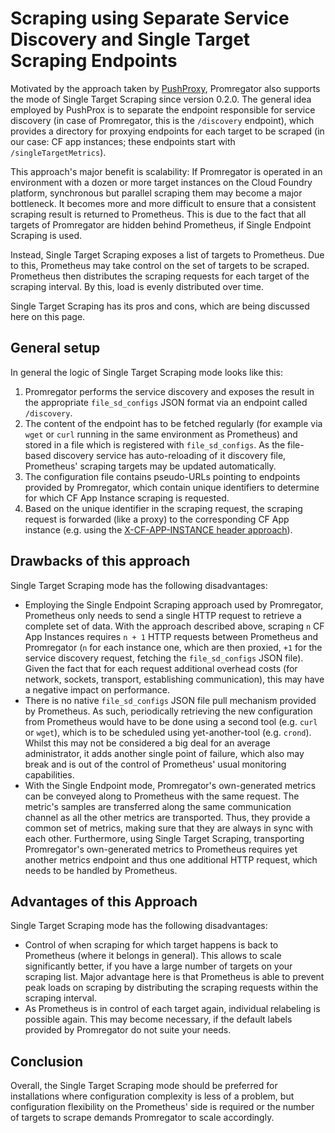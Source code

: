 # Scraping using Separate Service Discovery and Single Target Scraping Endpoints

Motivated by the approach taken by [PushProxy](https://github.com/RobustPerception/PushProx), Promregator also supports the mode of Single Target Scraping since version 0.2.0. The general idea employed by PushProx is to separate the endpoint responsible for service discovery (in case of Promregator, this is the `/discovery` endpoint), which provides a directory for proxying endpoints for each target to be scraped (in our case: CF app instances; these endpoints start with `/singleTargetMetrics`).

This approach's major benefit is scalability: If Promregator is operated in an environment with a dozen or more target instances on the Cloud Foundry platform, synchronous but parallel scraping them may become a major bottleneck. It becomes more and more difficult to ensure that a consistent scraping result is returned to Prometheus. This is due to the fact that all targets of Promregator are hidden behind Prometheus, if Single Endpoint Scraping is used. 

Instead, Single Target Scraping exposes a list of targets to Prometheus. Due to this, Prometheus may take control on the set of targets to be scraped. Prometheus then distributes the scraping requests for each target of the scraping interval. By this, load is evenly distributed over time.

Single Target Scraping has its pros and cons, which are being discussed here on this page.

## General setup
In general the logic of Single Target Scraping mode looks like this:

1. Promregator performs the service discovery and exposes the result in the appropriate `file_sd_configs` JSON format via an endpoint called `/discovery`.
2. The content of the endpoint has to be fetched regularly (for example via `wget` or `curl` running in the same environment as Prometheus) and stored in a file which is registered with `file_sd_configs`. As the file-based discovery service has auto-reloading of it discovery file, Prometheus' scraping targets may be updated automatically.
3. The configuration file contains pseudo-URLs pointing to endpoints provided by Promregator, which contain unique identifiers to determine for which CF App Instance scraping is requested.
4. Based on the unique identifier in the scraping request, the scraping request is forwarded (like a proxy) to the corresponding CF App instance (e.g. using the [X-CF-APP-INSTANCE header approach](https://docs.cloudfoundry.org/concepts/http-routing.html#app-instance-routing)).


## Drawbacks of this approach

Single Target Scraping mode has the following disadvantages:

* Employing the Single Endpoint Scraping approach used by Promregator, Prometheus only needs to send a single HTTP request to retrieve a complete set of data. With the approach described above, scraping `n` CF App Instances requires `n + 1` HTTP requests between Prometheus and Promregator (`n` for each instance one, which are then proxied, `+1` for the service discovery request, fetching the `file_sd_configs` JSON file). Given the fact that for each request additional overhead costs (for network, sockets, transport, establishing communication), this may have a negative impact on performance.
* There is no native `file_sd_configs` JSON file pull mechanism provided by Prometheus. As such, periodically retrieving the new configuration from Prometheus would have to be done using a second tool (e.g. `curl` or `wget`), which is to be scheduled using yet-another-tool (e.g. `crond`). Whilst this may not be considered a big deal for an average administrator, it adds another single point of failure, which also may break and is out of the control of Prometheus' usual monitoring capabilities.
* With the Single Endpoint mode, Promregator's own-generated metrics can be conveyed along to Prometheus with the same request. The metric's samples are transferred along the same communication channel as all the other metrics are transported. Thus, they provide a common set of metrics, making sure that they are always in sync with each other. Furthermore, using Single Target Scraping, transporting Promregator's own-generated metrics to Prometheus requires yet another metrics endpoint and thus one additional HTTP request, which needs to be handled by Prometheus.

## Advantages of this Approach

Single Target Scraping mode has the following disadvantages:

* Control of when scraping for which target happens is back to Prometheus (where it belongs in general). This allows to scale significantly better, if you have a large number of targets on your scraping list. Major advantage here is that Prometheus is able to prevent peak loads on scraping by distributing the scraping requests within the scraping interval.
* As Prometheus is in control of each target again, individual relabeling is possible again. This may become necessary, if the default labels provided by Promregator do not suite your needs.


## Conclusion

Overall, the Single Target Scraping mode should be preferred for installations where configuration complexity is less of a problem, but configuration flexibility on the Prometheus' side is required or the number of targets to scrape demands Promregator to scale accordingly.

